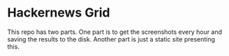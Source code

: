 # Hackernews Grid

This repo has two parts. 
One part is to get the screenshots every hour and saving the results to the disk.
Another part is just a static site presenting this.



